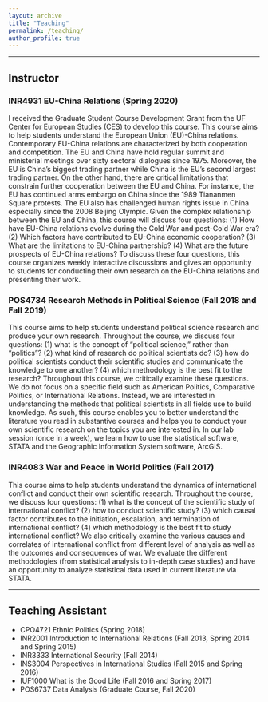 ```yaml
---
layout: archive
title: "Teaching"
permalink: /teaching/
author_profile: true
---
```


<!--{% include base_path %}

{% for post in site.publications reversed %}
  {% include archive-single.html %}
{% endfor %}
-->



------------------------------------------------------------------------------
## Instructor
### INR4931 EU-China Relations (Spring 2020)
I received the Graduate Student Course Development Grant from the UF Center for European Studies (CES) to develop this course. This course aims to help students understand the European Union (EU)-China relations. Contemporary EU-China relations are characterized by both cooperation and competition. The EU and China have hold regular summit and ministerial meetings over sixty sectoral dialogues since 1975. Moreover, the EU is China’s biggest trading partner while China is the EU’s second largest trading partner. On the other hand, there are critical limitations that constrain further cooperation between the EU and China. For instance, the EU has continued arms embargo on China since the 1989 Tiananmen Square protests. The EU also has challenged human rights issue in China especially since the 2008 Beijing Olympic. Given the complex relationship between the EU and China, this course will discuss four questions: (1) How have EU-China relations evolve during the Cold War and post-Cold War era? (2) Which factors have contributed to EU-China economic cooperation? (3) What are the limitations to EU-China partnership? (4) What are the future prospects of EU-China relations? To discuss these four questions, this course organizes weekly interactive discussions and gives an opportunity to students for conducting their own research on the EU-China relations and presenting their work. 
### POS4734 Research Methods in Political Science (Fall 2018 and Fall 2019) 
This course aims to help students understand political science research and produce your own research. Throughout the course, we discuss four questions: (1) what is the concept of “political science,” rather than “politics”? (2) what kind of research do political scientists do? (3) how do political scientists conduct their scientific studies and communicate the knowledge to one another? (4) which methodology is the best fit to the research? Throughout this course, we critically examine these questions. We do not focus on a specific field such as American Politics, Comparative Politics, or International Relations. Instead, we are interested in understanding the methods that political scientists in all fields use to build knowledge. As such, this course enables you to better understand the literature you read in substantive courses and helps you to conduct your own scientific research on the topics you are interested in. In our lab session (once in a week), we learn how to use the statistical software, STATA and the Geographic Information System software, ArcGIS. 
### INR4083 War and Peace in World Politics (Fall 2017)
This course aims to help students understand the dynamics of international conflict and conduct their own scientific research. Throughout the course, we discuss four questions: (1) what is the concept of the scientific study of international conflict? (2) how to conduct scientific study? (3) which causal factor contributes to the initiation, escalation, and termination of international conflict? (4) which methodology is the best fit to study international conflict? We also critically examine the various causes and correlates of international conflict from different level of analysis as well as the outcomes and consequences of war. We evaluate the different methodologies (from statistical analysis to in-depth case studies) and have an opportunity to analyze statistical data used in current literature via STATA. 

------------------------------------------------------------------------------
## Teaching Assistant 
* CPO4721 Ethnic Politics (Spring 2018)
* INR2001 Introduction to International Relations (Fall 2013, Spring 2014 and Spring 2015)
* INR3333 International Security (Fall 2014)
* INS3004 Perspectives in International Studies (Fall 2015 and Spring 2016)
* IUF1000 What is the Good Life (Fall 2016 and Spring 2017)
* POS6737 Data Analysis (Graduate Course, Fall 2020)

